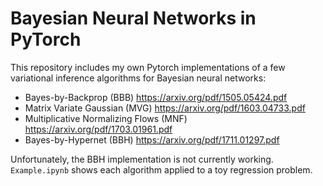# Bayesian Neural Networks in PyTorch

This repository includes my own Pytorch implementations of a few variational inference algorithms for Bayesian neural networks:
* Bayes-by-Backprop (BBB) https://arxiv.org/pdf/1505.05424.pdf
* Matrix Variate Gaussian (MVG) https://arxiv.org/pdf/1603.04733.pdf
* Multiplicative Normalizing Flows (MNF) https://arxiv.org/pdf/1703.01961.pdf
* Bayes-by-Hypernet (BBH) https://arxiv.org/pdf/1711.01297.pdf

Unfortunately, the BBH implementation is not currently working. `Example.ipynb` shows each algorithm applied to a toy regression problem.